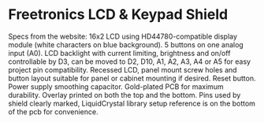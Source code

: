 Freetronics LCD & Keypad Shield
===============================

Specs from the website:
16x2 LCD using HD44780-compatible display module (white characters on blue background).
5 buttons on one analog input (A0).
LCD backlight with current limiting, brightness and on/off controllable by D3, can be moved to D2, D10, A1, A2, A3, A4 or A5 for easy project pin compatibility.
Recessed LCD, panel mount screw holes and button layout suitable for panel or cabinet mounting if desired.
Reset button.
Power supply smoothing capacitor.
Gold-plated PCB for maximum durability.
Overlay printed on both the top and the bottom.
Pins used by shield clearly marked, LiquidCrystal library setup reference is on the bottom of the pcb for convenience.